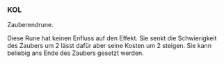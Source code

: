 ### KOL

Zauberendrune.

Diese Rune hat keinen Enfluss auf den Effekt. Sie senkt die Schwierigkeit des Zaubers um 2 lässt dafür aber seine
Kosten um 2 steigen. Sie kann beliebig ans Ende des Zaubers gesetzt werden.
